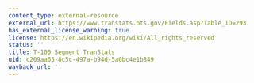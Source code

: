 ```yaml
---
content_type: external-resource
external_url: https://www.transtats.bts.gov/Fields.asp?Table_ID=293
has_external_license_warning: true
license: https://en.wikipedia.org/wiki/All_rights_reserved
status: ''
title: T-100 Segment TranStats
uid: c209aa65-8c5c-497a-b94d-5a0bc4e1b849
wayback_url: ''
---
```

